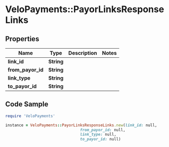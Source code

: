 # VeloPayments::PayorLinksResponseLinks

## Properties

Name | Type | Description | Notes
------------ | ------------- | ------------- | -------------
**link_id** | **String** |  | 
**from_payor_id** | **String** |  | 
**link_type** | **String** |  | 
**to_payor_id** | **String** |  | 

## Code Sample

```ruby
require 'VeloPayments'

instance = VeloPayments::PayorLinksResponseLinks.new(link_id: null,
                                 from_payor_id: null,
                                 link_type: null,
                                 to_payor_id: null)
```


